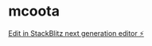 # mcoota

[Edit in StackBlitz next generation editor ⚡️](https://stackblitz.com/~/github.com/myblackbeanca/mcoota)